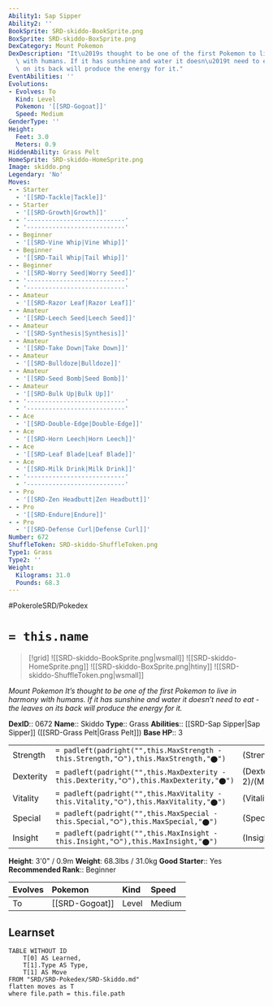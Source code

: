 ```yaml
---
Ability1: Sap Sipper
Ability2: ''
BookSprite: SRD-skiddo-BookSprite.png
BoxSprite: SRD-skiddo-BoxSprite.png
DexCategory: Mount Pokemon
DexDescription: "It\u2019s thought to be one of the first Pokemon to live in harmony\
  \ with humans. If it has sunshine and water it doesn\u2019t need to eat - the leaves\
  \ on its back will produce the energy for it."
EventAbilities: ''
Evolutions:
- Evolves: To
  Kind: Level
  Pokemon: '[[SRD-Gogoat]]'
  Speed: Medium
GenderType: ''
Height:
  Feet: 3.0
  Meters: 0.9
HiddenAbility: Grass Pelt
HomeSprite: SRD-skiddo-HomeSprite.png
Image: skiddo.png
Legendary: 'No'
Moves:
- - Starter
  - '[[SRD-Tackle|Tackle]]'
- - Starter
  - '[[SRD-Growth|Growth]]'
- - '---------------------------'
  - '---------------------------'
- - Beginner
  - '[[SRD-Vine Whip|Vine Whip]]'
- - Beginner
  - '[[SRD-Tail Whip|Tail Whip]]'
- - Beginner
  - '[[SRD-Worry Seed|Worry Seed]]'
- - '---------------------------'
  - '---------------------------'
- - Amateur
  - '[[SRD-Razor Leaf|Razor Leaf]]'
- - Amateur
  - '[[SRD-Leech Seed|Leech Seed]]'
- - Amateur
  - '[[SRD-Synthesis|Synthesis]]'
- - Amateur
  - '[[SRD-Take Down|Take Down]]'
- - Amateur
  - '[[SRD-Bulldoze|Bulldoze]]'
- - Amateur
  - '[[SRD-Seed Bomb|Seed Bomb]]'
- - Amateur
  - '[[SRD-Bulk Up|Bulk Up]]'
- - '---------------------------'
  - '---------------------------'
- - Ace
  - '[[SRD-Double-Edge|Double-Edge]]'
- - Ace
  - '[[SRD-Horn Leech|Horn Leech]]'
- - Ace
  - '[[SRD-Leaf Blade|Leaf Blade]]'
- - Ace
  - '[[SRD-Milk Drink|Milk Drink]]'
- - '---------------------------'
  - '---------------------------'
- - Pro
  - '[[SRD-Zen Headbutt|Zen Headbutt]]'
- - Pro
  - '[[SRD-Endure|Endure]]'
- - Pro
  - '[[SRD-Defense Curl|Defense Curl]]'
Number: 672
ShuffleToken: SRD-skiddo-ShuffleToken.png
Type1: Grass
Type2: ''
Weight:
  Kilograms: 31.0
  Pounds: 68.3
---
```


#PokeroleSRD/Pokedex

# `= this.name`

> [!grid]
> ![[SRD-skiddo-BookSprite.png|wsmall]]
> ![[SRD-skiddo-HomeSprite.png]]
> ![[SRD-skiddo-BoxSprite.png|htiny]]
> ![[SRD-skiddo-ShuffleToken.png|wsmall]]


*Mount Pokemon*
*It’s thought to be one of the first Pokemon to live in harmony with humans. If it has sunshine and water it doesn’t need to eat - the leaves on its back will produce the energy for it.*

**DexID**:: 0672
**Name**:: Skiddo
**Type**:: Grass
**Abilities**:: [[SRD-Sap Sipper|Sap Sipper]] ([[SRD-Grass Pelt|Grass Pelt]])
**Base HP**:: 3

|           |                                                                                        |                                          |
| --------- | -------------------------------------------------------------------------------------- | ---------------------------------------- |
| Strength  | `= padleft(padright("",this.MaxStrength - this.Strength,"⭘"),this.MaxStrength,"⬤")`    | (Strength::2)/(MaxStrength::4)   |
| Dexterity | `= padleft(padright("",this.MaxDexterity - this.Dexterity,"⭘"),this.MaxDexterity,"⬤")` | (Dexterity:: 2)/(MaxDexterity::4) |
| Vitality  | `= padleft(padright("",this.MaxVitality - this.Vitality,"⭘"),this.MaxVitality,"⬤")`    | (Vitality::2)/(MaxVitality::4)   |
| Special   | `= padleft(padright("",this.MaxSpecial - this.Special,"⭘"),this.MaxSpecial,"⬤")`       | (Special::2)/(MaxSpecial::4)     |
| Insight   | `= padleft(padright("",this.MaxInsight - this.Insight,"⭘"),this.MaxInsight,"⬤")`       | (Insight::2)/(MaxInsight::4)     |

**Height**: 3'0" / 0.9m
**Weight**: 68.3lbs / 31.0kg
**Good Starter**:: Yes
**Recommended Rank**:: Beginner

| Evolves   | Pokemon        | Kind   | Speed   |
|:----------|:---------------|:-------|:--------|
| To        | [[SRD-Gogoat]] | Level  | Medium  |

## Learnset

```dataview
TABLE WITHOUT ID
    T[0] AS Learned,
    T[1].Type AS Type,
    T[1] AS Move
FROM "SRD/SRD-Pokedex/SRD-Skiddo.md"
flatten moves as T
where file.path = this.file.path
```
